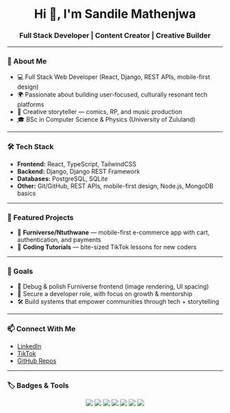 <h1 align="center">Hi 👋, I'm Sandile Mathenjwa</h1>
<h3 align="center">Full Stack Developer | Content Creator | Creative Builder</h3>

---

### 🚀 About Me
- 💻 Full Stack Web Developer (React, Django, REST APIs, mobile-first design)  
- 🌍 Passionate about building user-focused, culturally resonant tech platforms  
- 🎨 Creative storyteller — comics, RP, and music production
- 🎓 BSc in Computer Science & Physics (University of Zululand)    

---

### 🛠️ Tech Stack
- **Frontend:** React, TypeScript, TailwindCSS  
- **Backend:** Django, Django REST Framework  
- **Databases:** PostgreSQL, SQLite  
- **Other:** Git/GitHub, REST APIs, mobile-first design, Node.js, MongoDB basics  

---

### 📌 Featured Projects
- 🛒 **Furniverse/Ntuthwane** — mobile-first e-commerce app with cart, authentication, and payments  
- 📱 **Coding Tutorials** — bite-sized TikTok lessons for new coders  

---

### 🌟 Goals
- 🔧 Debug & polish Furniverse frontend (image rendering, UI spacing)  
- 🤝 Secure a developer role, with focus on growth & mentorship  
- 🛠️ Build systems that empower communities through tech + storytelling  

---

### 📫 Connect With Me
- [LinkedIn](https://www.linkedin.com/in/sandile-mathenjwa)  
- [TikTok](https://www.tiktok.com/@mesh_audio_popeyesout)  
- [GitHub Repos](https://github.com/Sandilem7789?tab=repositories)  

---

### 🏷️ Badges & Tools

<p align="center">
  <img src="https://img.shields.io/badge/Code-React-blue?logo=react" />
  <img src="https://img.shields.io/badge/Code-Django-green?logo=django" />
  <img src="https://img.shields.io/badge/Code-TypeScript-blue?logo=typescript" />
  <img src="https://img.shields.io/badge/Code-Python-yellow?logo=python" />
  <img src="https://img.shields.io/badge/DB-SQLite-lightgrey?logo=sqlite" />
  <img src="https://img.shields.io/badge/Tools-Git-orange?logo=git" />
  <img src="https://img.shields.io/badge/Tools-GitHub-black?logo=github" />
